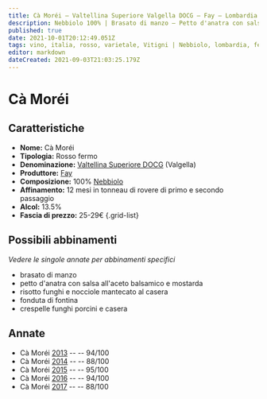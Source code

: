 ```yaml
---
title: Cà Moréi – Valtellina Superiore Valgella DOCG – Fay – Lombardia (IT) – 25-29€ – 3★-5★
description: Nebbiolo 100% | Brasato di manzo – Petto d'anatra con salsa all'aceto balsamico e mostarda – Risotto funghi e nocciole mantecato al casera – Fonduta di fontina – Crespelle funghi porcini e casera
published: true
date: 2021-10-01T20:12:49.051Z
tags: vino, italia, rosso, varietale, Vitigni | Nebbiolo, lombardia, fermo, Valutazioni | 5 stelle, brasato di manzo, petto d'anatra con salsa all'aceto balsamico e mostarda, risotto funghi e nocciole mantecato al casera, fonduta di fontina, crespelle funghi porcini e casera, Prezzi | 25-29€
editor: markdown
dateCreated: 2021-09-03T21:03:25.179Z
---
```


# Cà Moréi

## Caratteristiche
- **Nome:** Cà Moréi
- **Tipologia:** Rosso fermo
- **Denominazione:** [Valtellina Superiore DOCG](/denominazioni/Italia/Lombardia/DOCG/Valtellina-Superiore) (Valgella)
- **Produttore:** [Fay](/produttori/Italia/Lombardia/Fay) 
- **Composizione:** 100% [Nebbiolo](/vitigni/Italia/bacca-nera/nebbiolo)
- **Affinamento:** 12 mesi in tonneau di rovere di primo e secondo passaggio
- **Alcol:** 13.5%
- **Fascia di prezzo:** 25-29€
{.grid-list}



## Possibili abbinamenti
*Vedere le singole annate per abbinamenti specifici*

- brasato di manzo
- petto d'anatra con salsa all'aceto balsamico e mostarda
- risotto funghi e nocciole mantecato al casera
- fonduta di fontina
- crespelle funghi porcini e casera

## Annate
- Cà Moréi [2013](/vini/Italia/Lombardia/Fay/Valgella-Ca-Morei/2013) -- <span class="star-5"></span> -- 94/100
- Cà Moréi [2014](/vini/Italia/Lombardia/Fay/Valgella-Ca-Morei/2014) -- <span class="star-3"></span> -- 88/100
- Cà Moréi [2015](/vini/Italia/Lombardia/Fay/Valgella-Ca-Morei/2015) -- <span class="star-5"></span> -- 95/100
- Cà Moréi [2016](/vini/Italia/Lombardia/Fay/Valgella-Ca-Morei/2016) -- <span class="star-5"></span> -- 94/100
- Cà Moréi [2017](/vini/Italia/Lombardia/Fay/Valgella-Ca-Morei/2017) -- <span class="star-3"></span> -- 88/100



